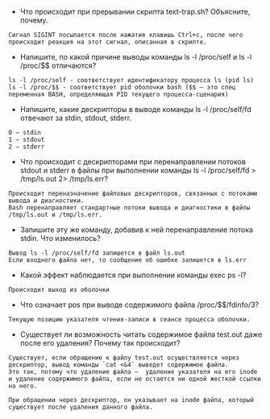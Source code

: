 
-  Что происходит при прерывании скрипта text-trap.sh? Объясните, почему.
```
Сигнал SIGINT посылается после нажатия клавишь Ctrl+c, после чего происходит реакция на этот сигнал, описанная в скрипте.
```
-    Напишите, по какой причине выводы команды ls -l /proc/self и ls -l /proc/$$ отличаются?
```
ls -l /proc/self - соответствует идентификатору процесса ls (pid ls)
ls -l /proc/$$ - соответствует pid оболочки bash ($$ — это спец переменная BASH, определяющая PID текущего процесса-сценария)
```
-    Напишите, какие дескрипторы в выводе команды ls -l /proc/self/fd отвечают за stdin, stdout, stderr.
```
0 — stdin
1 — stdout
2 — stderr
```
-    Что происходит с дескрипторами при перенаправлении потоков stdout и stderr в файлы при выполнении команды ls -l /proc/self/fd > /tmp/ls.out 2> /tmp/ls.err?
```
Происходит переназначение файловых дескрипторов, связанных с потоками вывода и диагностики.
Bash перенаправляет стандартные потоки вывода и диагностики в файлы /tmp/ls.out и /tmp/ls.err.
```
-    Запишите эту же команду, добавив к ней перенаправление потока stdin. Что изменилось?
```
Вывод ls -l /proc/self/fd запишется в файл ls.out
Если входного файла нет, то сообщение об ошибке запишется в ls.err
```
-    Какой эффект наблюдается при выполнении команды exec ps -l?
```
Происходит выход из оболочки
```
-    Что означает pos при выводе содержимого файла /proc/$$/fdinfo/3?
```
Текущую позицию указателя чтения-записи в сеансе процесса оболочки.
```
-    Существует ли возможность читать содержимое файла test.out даже после его удаления? Почему так происходит?
```
Существует, если обращение к файлу test.out осуществляется через дескриптор, вывод команды `cat <&4` выведет содержимое файла.
Это так, потому что удаление файла —  удаление указателя на его inode и удаление содержимого файла, если не остается ни одной жесткой ссылки на него.

При обращении через дескриптор, он указывает на inode файла, который существует после удаления данного файла. 
```

